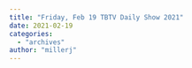 ```yaml
---
title: "Friday, Feb 19 TBTV Daily Show 2021"
date: 2021-02-19
categories: 
  - "archives"
author: "millerj"
---
```



